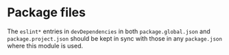 # Package files

The `eslint*` entries in `devDependencies` in both `package.global.json` and `package.project.json` should be kept in sync with those in any `package.json` where this module is used.

